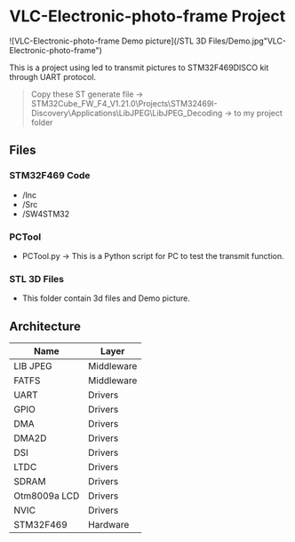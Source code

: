 # VLC-Electronic-photo-frame Project

![VLC-Electronic-photo-frame Demo picture](/STL 3D Files/Demo.jpg"VLC-Electronic-photo-frame")

This is a project using led to transmit pictures to STM32F469DISCO kit through UART protocol.

> Copy these ST generate file -> STM32Cube_FW_F4_V1.21.0\Projects\STM32469I-Discovery\Applications\LibJPEG\LibJPEG_Decoding -> to my project folder

## Files

### STM32F469 Code

- /Inc
- /Src
- /SW4STM32

### PCTool

- PCTool.py -> This is a Python script for PC to test the transmit function.

### STL 3D Files

- This folder contain 3d files and Demo picture.

## Architecture

|Name|Layer|
|---|---|
|LIB JPEG    |Middleware|
|FATFS       |Middleware|
|UART        |Drivers|
|GPIO        |Drivers|
|DMA         |Drivers|
|DMA2D       |Drivers|
|DSI         |Drivers|
|LTDC        |Drivers|
|SDRAM       |Drivers|
|Otm8009a LCD|Drivers|
|NVIC        |Drivers|
|STM32F469   |Hardware|

